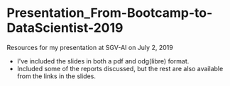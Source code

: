 # Presentation_From-Bootcamp-to-DataScientist-2019
Resources for my presentation at SGV-AI on July 2, 2019

- I've included the slides in both a pdf and odg(libre) format. 
- Included some of the reports discussed, but the rest are also available from the links in the slides.
